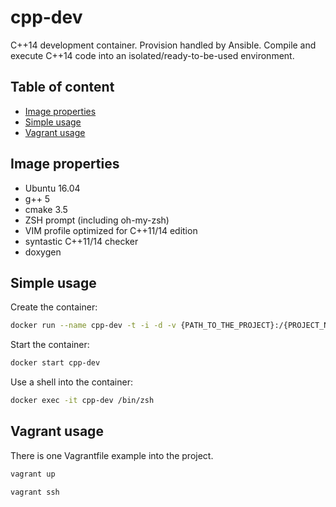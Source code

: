 # cpp-dev

C++14 development container. Provision handled by Ansible.
Compile and execute C++14 code into an isolated/ready-to-be-used environment.

## Table of content

 * [Image properties](#image-properties)
 * [Simple usage](#simple-usage)
 * [Vagrant usage](#vagrant-usage)

## Image properties

* Ubuntu 16.04
* g++ 5
* cmake 3.5
* ZSH prompt (including oh-my-zsh)
* VIM profile optimized for C++11/14 edition
* syntastic C++11/14 checker
* doxygen

## Simple usage

Create the container:

```sh
docker run --name cpp-dev -t -i -d -v {PATH_TO_THE_PROJECT}:/{PROJECT_NAME} jean553/cpp-dev /bin/zsh
```

Start the container:

```sh
docker start cpp-dev
```

Use a shell into the container:

```sh
docker exec -it cpp-dev /bin/zsh
```

## Vagrant usage

There is one Vagrantfile example into the project.

```sh
vagrant up
```

```sh
vagrant ssh
```
